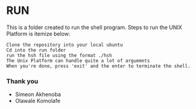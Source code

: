 # RUN

This is a folder created to run the shell program. Steps to run the UNIX Platform is itemize below:

    Clone the repository into your local ubuntu
    Cd into the run folder
    run the hsh file using the format ./hsh
    The Unix Platform can handle quite a lot of arguemnts
    When you're done, press 'exit' and the enter to terminate the shell.

### Thank you

- Simeon Akhenoba
- Olawale Komolafe

